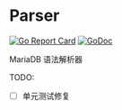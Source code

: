 # Parser

[![Go Report Card](https://goreportcard.com/badge/github.com/mia0x75/parser)](https://goreportcard.com/report/github.com/mia0x75/parser) [![GoDoc](https://godoc.org/github.com/mia0x75/parser?status.svg)](https://godoc.org/github.com/mia0x75/parser)

MariaDB 语法解析器

TODO:
* [ ] 单元测试修复